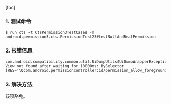 [toc]

### 1. 测试命令

```shell
$ run cts -t CtsPermission3TestCases -m android.permission3.cts.PermissionTest23#testNullAndRealPermission
```

### 2. 报错信息

```
com.android.compatibility.common.util.UiDumpUtils$UiDumpWrapperException: View not found after waiting for 10000ms: BySelector [RES='\Qcom.android.permissioncontroller:id/permission_allow_foreground_only_button\E']
```

### 3. 解决方法

该项豁免。